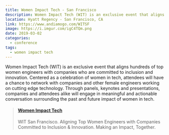 ```yaml
---
title: Women Impact Tech - San Francisco
description: Women Impact Tech (WIT) is an exclusive event that aligns hundreds of top women engineers with companies who are committed to inclusion and innovation.
location: Hyatt Regency - San Francisco, CA
link: https://www.andiamogo.com/WITSF
image: https://i.imgur.com/igC4TQm.png
date: 2019-03-02
categories:
  - conference
tags:
  - women impact tech
---
```


Women Impact Tech (WIT) is an exclusive event that aligns hundreds of top women engineers with companies who are committed to inclusion and innovation. Centered as a celebration of women in tech, attendees will have a chance to network with companies and other female engineers working on cutting edge technology. Through panels, keynotes and presentations, companies and attendees alike will engage in meaningful and actionable conversation surrounding the past and future impact of women in tech.

<blockquote class="embedly-card"><h4><a href="https://www.andiamogo.com/WITSF">Women Impact Tech</a></h4><p>WIT San Francisco. Aligning Top Women Engineers with Companies Committed to Inclusion & Innovation. Making an Impact, Together.</p></blockquote>
<script async src="//cdn.embedly.com/widgets/platform.js" charset="UTF-8"></script>
